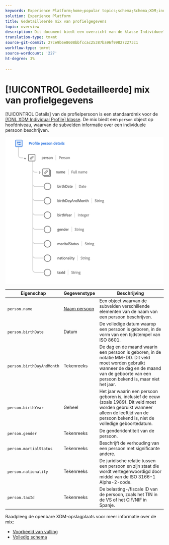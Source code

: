 ```yaml
---
keywords: Experience Platform;home;popular topics;schema;Schema;XDM;individual profile;fields;schemas;Schemas;Schema design;mixin;mixin;person;person details;profile person details;person;
solution: Experience Platform
title: Gedetailleerde mix van profielgegevens
topic: overview
description: Dit document biedt een overzicht van de klasse Individueel profiel XDM.
translation-type: tm+mt
source-git-commit: 27ce9b6e8608bbfccac25387ba96f998272273c1
workflow-type: tm+mt
source-wordcount: '227'
ht-degree: 3%

---
```



# [!UICONTROL Gedetailleerde] mix van profielgegevens

[!UICONTROL Details] van de profielpersoon is een standaardmix voor de [[!DNL XDM Individual Profile] klasse](../../classes/individual-profile.md). De mix biedt een `person` object op hoofdniveau, waarvan de subvelden informatie over een individuele persoon beschrijven.

<img src="../../images/mixins/profile-person-details.png" width="600" /><br />

| Eigenschap | Gegevenstype | Beschrijving |
| --- | --- | --- |
| `person.name` | [Naam persoon](../../data-types/person-name.md) | Een object waarvan de subvelden verschillende elementen van de naam van een persoon beschrijven. |
| `person.birthDate` | Datum | De volledige datum waarop een persoon is geboren, in de vorm van een tijdstempel van ISO 8601. |
| `person.birthDayAndMonth` | Tekenreeks | De dag en de maand waarin een persoon is geboren, in de notatie MM-DD. Dit veld moet worden gebruikt wanneer de dag en de maand van de geboorte van een persoon bekend is, maar niet het jaar. |
| `person.birthYear` | Geheel | Het jaar waarin een persoon geboren is, inclusief de eeuw (zoals 1989). Dit veld moet worden gebruikt wanneer alleen de leeftijd van de persoon bekend is, niet de volledige geboortedatum. |
| `person.gender` | Tekenreeks | De genderidentiteit van de persoon. |
| `person.martialStatus` | Tekenreeks | Beschrijft de verhouding van een persoon met significante andere. |
| `person.nationality` | Tekenreeks | De juridische relatie tussen een persoon en zijn staat die wordt vertegenwoordigd door middel van de ISO 3166-1 Alpha-2-code. |
| `person.taxId` | Tekenreeks | De belasting-/fiscale ID van de persoon, zoals het TIN in de VS of het CIF/NIF in Spanje. |

Raadpleeg de openbare XDM-opslagplaats voor meer informatie over de mix:

* [Voorbeeld van vulling](https://github.com/adobe/xdm/blob/master/components/mixins/profile/profile-person-details.example.1.json)
* [Volledig schema](https://github.com/adobe/xdm/blob/master/components/mixins/profile/profile-person-details.schema.json)
